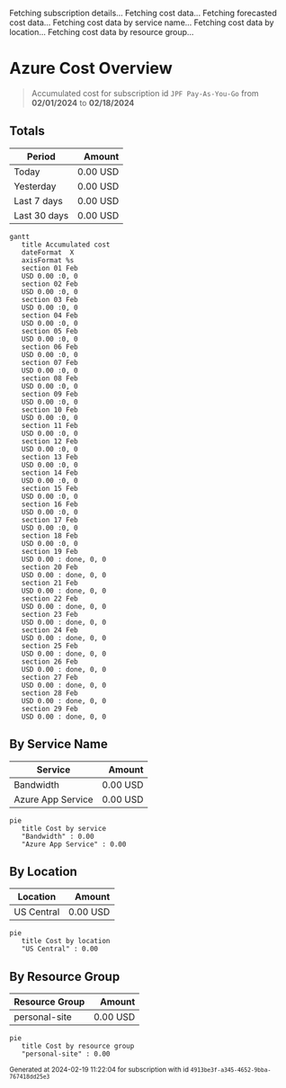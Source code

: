 Fetching subscription details...
Fetching cost data...
Fetching forecasted cost data...
Fetching cost data by service name...
Fetching cost data by location...
Fetching cost data by resource group...
# Azure Cost Overview

> Accumulated cost for subscription id `JPF Pay-As-You-Go` from **02/01/2024** to **02/18/2024**

## Totals

|Period|Amount|
|---|---:|
|Today|0.00 USD|
|Yesterday|0.00 USD|
|Last 7 days|0.00 USD|
|Last 30 days|0.00 USD|

```mermaid
gantt
   title Accumulated cost
   dateFormat  X
   axisFormat %s
   section 01 Feb
   USD 0.00 :0, 0
   section 02 Feb
   USD 0.00 :0, 0
   section 03 Feb
   USD 0.00 :0, 0
   section 04 Feb
   USD 0.00 :0, 0
   section 05 Feb
   USD 0.00 :0, 0
   section 06 Feb
   USD 0.00 :0, 0
   section 07 Feb
   USD 0.00 :0, 0
   section 08 Feb
   USD 0.00 :0, 0
   section 09 Feb
   USD 0.00 :0, 0
   section 10 Feb
   USD 0.00 :0, 0
   section 11 Feb
   USD 0.00 :0, 0
   section 12 Feb
   USD 0.00 :0, 0
   section 13 Feb
   USD 0.00 :0, 0
   section 14 Feb
   USD 0.00 :0, 0
   section 15 Feb
   USD 0.00 :0, 0
   section 16 Feb
   USD 0.00 :0, 0
   section 17 Feb
   USD 0.00 :0, 0
   section 18 Feb
   USD 0.00 :0, 0
   section 19 Feb
   USD 0.00 : done, 0, 0
   section 20 Feb
   USD 0.00 : done, 0, 0
   section 21 Feb
   USD 0.00 : done, 0, 0
   section 22 Feb
   USD 0.00 : done, 0, 0
   section 23 Feb
   USD 0.00 : done, 0, 0
   section 24 Feb
   USD 0.00 : done, 0, 0
   section 25 Feb
   USD 0.00 : done, 0, 0
   section 26 Feb
   USD 0.00 : done, 0, 0
   section 27 Feb
   USD 0.00 : done, 0, 0
   section 28 Feb
   USD 0.00 : done, 0, 0
   section 29 Feb
   USD 0.00 : done, 0, 0
```

## By Service Name

|Service|Amount|
|---|---:|
|Bandwidth|0.00 USD|
|Azure App Service|0.00 USD|

```mermaid
pie
   title Cost by service
   "Bandwidth" : 0.00
   "Azure App Service" : 0.00
```

## By Location

|Location|Amount|
|---|---:|
|US Central|0.00 USD|

```mermaid
pie
   title Cost by location
   "US Central" : 0.00
```

## By Resource Group

|Resource Group|Amount|
|---|---:|
|personal-site|0.00 USD|

```mermaid
pie
   title Cost by resource group
   "personal-site" : 0.00
```

<sup>Generated at 2024-02-19 11:22:04 for subscription with id `4913be3f-a345-4652-9bba-767418dd25e3`</sup>
